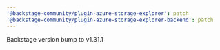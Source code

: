 ```yaml
---
'@backstage-community/plugin-azure-storage-explorer': patch
'@backstage-community/plugin-azure-storage-explorer-backend': patch
---
```


Backstage version bump to v1.31.1
